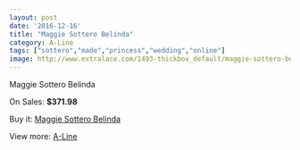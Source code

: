 ```yaml
---
layout: post
date: '2016-12-16'
title: "Maggie Sottero Belinda"
category: A-Line
tags: ["sottero","made","princess","wedding","online"]
image: http://www.extralace.com/1493-thickbox_default/maggie-sottero-belinda.jpg
---
```

Maggie Sottero Belinda

On Sales: **$371.98**
<a href="https://www.extralace.com/a-line/706-maggie-sottero-belinda.html"><amp-img layout="responsive" width="600" height="600" src="//www.extralace.com/1493-thickbox_default/maggie-sottero-belinda.jpg" alt="Maggie Sottero Belinda 0" /></a>

Buy it: [Maggie Sottero Belinda](https://www.extralace.com/a-line/706-maggie-sottero-belinda.html "Maggie Sottero Belinda")

View more: [A-Line](https://www.extralace.com/2-a-line "A-Line")
